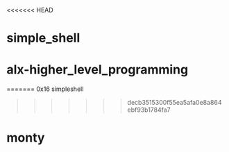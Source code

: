 <<<<<<< HEAD
# simple_shell
# alx-higher_level_programming
=======
0x16 simpleshell
>>>>>>> decb3515300f55ea5afa0e8a864ebf93b1784fa7
# monty
